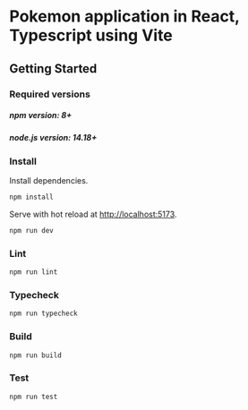 # Pokemon application in React, Typescript using Vite

## Getting Started

### Required versions

##### npm version: 8+
##### node.js version: 14.18+

### Install

Install dependencies.

```bash
npm install
```

Serve with hot reload at <http://localhost:5173>.

```bash
npm run dev
```

### Lint

```bash
npm run lint
```

### Typecheck

```bash
npm run typecheck
```

### Build

```bash
npm run build
```

### Test

```bash
npm run test
```